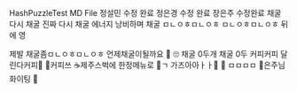 HashPuzzleTest MD File
정설민 수정 완료
정은경 수정 완료
장은주 수정완료
채굴
다시 채굴
진짜 다시 채굴
에너지 낭비하며 채굴
ㅁㄴㅇㅎㅁㄴㅇㅎ
ㅁㄴㅇㅎㅁㄴㅇㅎ
뒤에 영 

제발 채굴좀ㅁㄴㅇㅎㅁㄴㅇㅎ
언제채굴이될까요
🤩
🙄
채굴
0두개 채굴
0두
커피커피
달린다커피🥤
🍨커피쓰
☕제주스벅에 한정메뉴로 
🍵ㄱ
가즈아아ㅏㅏ🍷
🍭
ㅁㅁㅁㅁ
🧉은주님 
화이팅 🍗

